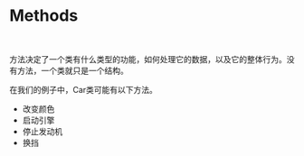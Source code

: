 # Methods

<br>

方法决定了一个类有什么类型的功能，如何处理它的数据，以及它的整体行为。没有方法，一个类就只是一个结构。

在我们的例子中，Car类可能有以下方法。

- 改变颜色
- 启动引擎
- 停止发动机
- 换挡
